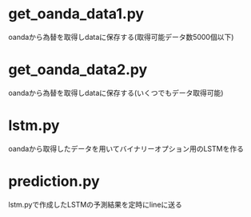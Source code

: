 # get_oanda_data1.py
oandaから為替を取得しdataに保存する(取得可能データ数5000個以下)
# get_oanda_data2.py
oandaから為替を取得しdataに保存する(いくつでもデータ取得可能)    
# lstm.py
oandaから取得したデータを用いてバイナリーオプション用のLSTMを作る
# prediction.py
lstm.pyで作成したLSTMの予測結果を定時にlineに送る